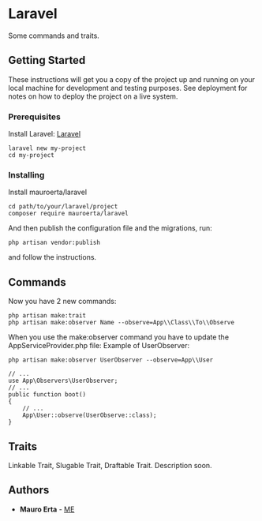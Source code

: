 # Laravel

Some commands and traits.

## Getting Started

These instructions will get you a copy of the project up and running on your local machine for development and testing purposes. See deployment for notes on how to deploy the project on a live system.

### Prerequisites

Install Laravel: [Laravel](https://laravel.com/)

```
laravel new my-project
cd my-project
```

### Installing

Install mauroerta/laravel

```
cd path/to/your/laravel/project
composer require mauroerta/laravel
```

And then publish the configuration file and the migrations, run:

```
php artisan vendor:publish
```

and follow the instructions.

## Commands

Now you have 2 new commands:

```
php artisan make:trait
php artisan make:observer Name --observe=App\\Class\\To\\Observe
```
When you use the make:observer command you have to update the AppServiceProvider.php file:
Example of UserObserver:

```
php artisan make:observer UserObserver --observe=App\\User
```

```
// ...
use App\Observers\UserObserver;
// ...
public function boot()
{
    // ...
    App\User::observe(UserObserve::class);
}
```

## Traits

Linkable Trait, Slugable Trait, Draftable Trait.
Description soon.

## Authors

* **Mauro Erta** - [ME](https://github.com/mauroerta)
